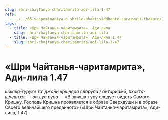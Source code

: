 ```yaml
---
slug: shri-chajtanya-charitamrita-adi-lila-1-47
refs:
  - ../../65-vospominaniya-o-shrile-bhaktisiddhante-saraswati-thakure/1018-1982-06-30-a-b1-usloviya-dlya-pravilnogo-vospevaniya-svyatogo-imeni-istorii-iz-zhizni-sarasvati-thakura.md
tags:
  - title: «Шри Чайтанья-чаритамрита», Ади-лила
    slug: shri-chajtanya-charitamrita-adi-lila
  - title: «Шри Чайтанья-чаритамрита», Ади-лила 1.47
    slug: shri-chajtanya-charitamrita-adi-lila-1-47
---
```


# «Шри Чайтанья-чаритамрита», Ади-лила 1.47

*ш́икш̣а̄-гуруке та’ джа̄ни кр̣ш̣н̣ера сварӯпа / антарйа̄мӣ, бхакта-ш́реш̣т̣ха, — эи дуи рӯпа* — «В шикша-гуру следует видеть Самого Кришну. Господь Кришна проявляется в образе Сверхдуши и в образе Своего величайшего преданного» («Шри Чайтанья-чаритамрита», Ади-лила, 1.47).

